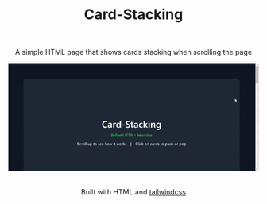 <h1 align="center">Card-Stacking</h1>

<br/>

<p align="center">A simple HTML page that shows cards stacking when scrolling the page</p>

<div align="center">
    <img src="https://github.com/sankaSanjeeva/Card-Stacking/blob/main/preview.gif?raw=true" alt="preview" />
</div>

<br/>

<p align="center">Built with HTML and <a href="https://tailwindcss.com" target="_blank">tailwindcss</a></p>
